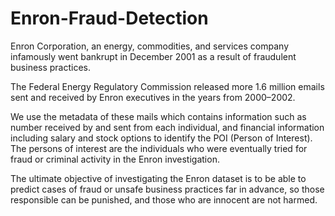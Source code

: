 # Enron-Fraud-Detection


Enron Corporation, an energy, commodities, and services company infamously went bankrupt in December 2001 as a result of fraudulent business practices.


The Federal Energy Regulatory Commission released more 1.6 million emails sent and received by Enron executives in the years from 2000–2002.


We use the metadata of these mails which contains information such as number received by and sent from each individual, and financial information including salary and stock options to identify the POI (Person of Interest). The persons of interest are the individuals who were eventually tried for fraud or criminal activity in the Enron investigation.


The ultimate objective of investigating the Enron dataset is to be able to predict cases of fraud or unsafe business practices far in advance, so those responsible can be punished, and those who are innocent are not harmed.
